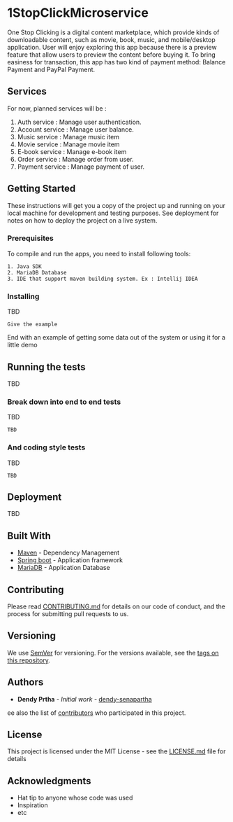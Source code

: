 # 1StopClickMicroservice
One Stop Clicking is a digital content marketplace, which provide kinds 
of downloadable content, such as movie, book, music, and mobile/desktop 
application. User will enjoy exploring this app because there is 
a preview feature that allow users to preview the content before buying 
it. To bring easiness for transaction, this app has two kind of payment 
method: Balance Payment and PayPal Payment.

## Services
For now, planned services will be :  
1. Auth service : Manage user authentication.
2. Account service : Manage user balance.  
3. Music service : Manage music item  
4. Movie service : Manage movie item
5. E-book service : Manage e-book item
6. Order service : Manage order from user.  
7. Payment service : Manage payment of user.  

## Getting Started

These instructions will get you a copy of the project up and running on your local machine for development and testing purposes. See deployment for notes on how to deploy the project on a live system.

### Prerequisites

To compile and run the apps, you need to install following tools:

```
1. Java SDK
2. MariaDB Database
3. IDE that support maven building system. Ex : Intellij IDEA

```

### Installing

TBD

```
Give the example
```

End with an example of getting some data out of the system or using it for a little demo

## Running the tests

TBD

### Break down into end to end tests

TBD

```
TBD
```

### And coding style tests

TBD

```
TBD
```

## Deployment

TBD

## Built With

* [Maven](https://maven.apache.org/) - Dependency Management
* [Spring boot](https://spring.io/projects/spring-boot) - Application framework 
* [MariaDB](https://mariadb.org/) - Application Database

## Contributing

Please read [CONTRIBUTING.md](https://gist.github.com/PurpleBooth/b24679402957c63ec426) for details on our code of conduct, and the process for submitting pull requests to us.

## Versioning

We use [SemVer](http://semver.org/) for versioning. For the versions available, see the [tags on this repository](https://github.com/your/project/tags). 

## Authors

* **Dendy Prtha** - *Initial work* - [dendy-senapartha](https://github.com/dendy-senapartha)

ee also the list of [contributors](https://github.com/your/project/contributors) who participated in this project.

## License

This project is licensed under the MIT License - see the [LICENSE.md](LICENSE.md) file for details

## Acknowledgments

* Hat tip to anyone whose code was used
* Inspiration
* etc

